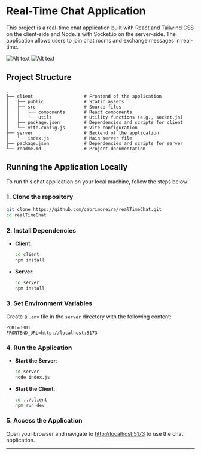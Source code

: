 # Real-Time Chat Application

This project is a real-time chat application built with React and Tailwind CSS on the client-side and Node.js with Socket.io on the server-side. The application allows users to join chat rooms and exchange messages in real-time.

![Alt text](./client/public/joinRoom.png)
![Alt text](./client/public/chatRoom.png)

## Project Structure

```
.
├── client                   # Frontend of the application
│   ├── public               # Static assets
│   ├── src                  # Source files
│   │   ├── components       # React components
│   │   └── utils            # Utility functions (e.g., socket.js)
│   ├── package.json         # Dependencies and scripts for client
│   └── vite.config.js       # Vite configuration
├── server                   # Backend of the application
│   └── index.js             # Main server file
├── package.json             # Dependencies and scripts for server
└── readme.md                # Project documentation
```

## Running the Application Locally

To run this chat application on your local machine, follow the steps below:

### 1. Clone the repository

```bash
git clone https://github.com/gabrimoreira/realTimeChat.git
cd realTimeChat
```

### 2. Install Dependencies

- **Client**:
  ```bash
  cd client
  npm install
  ```

- **Server**:
  ```bash
  cd server
  npm install
  ```

### 3. Set Environment Variables

Create a `.env` file in the `server` directory with the following content:

```env
PORT=3001
FRONTEND_URL=http://localhost:5173
```

### 4. Run the Application

- **Start the Server**:
  ```bash
  cd server
  node index.js
  ```

- **Start the Client**:
  ```bash
  cd ../client
  npm run dev
  ```

### 5. Access the Application

Open your browser and navigate to [http://localhost:5173](http://localhost:5173) to use the chat application.

---
